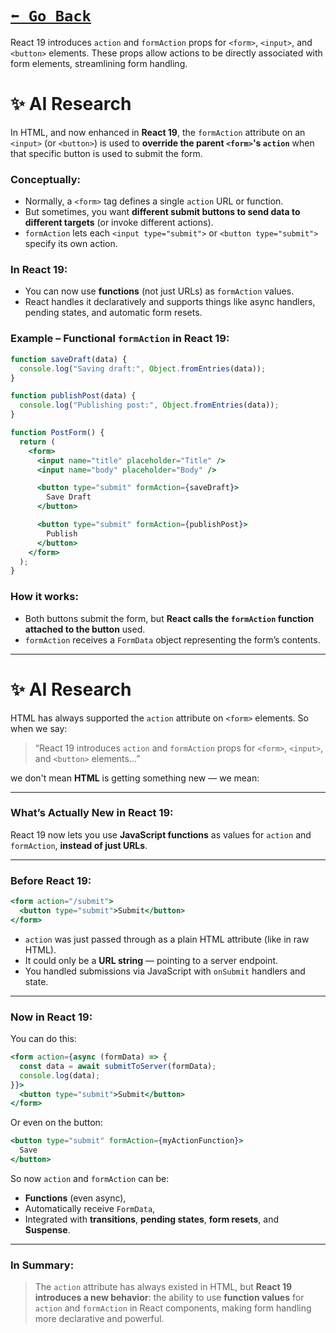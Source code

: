 # [```⬅️ Go Back```](./features.md)

React 19 introduces `action` and `formAction` props for `<form>`, `<input>`, and `<button>` elements. These props allow actions to be directly associated with form elements, streamlining form handling.

# ✨ AI Research

In HTML, and now enhanced in **React 19**, the `formAction` attribute on an `<input>` (or `<button>`) is used to **override the parent `<form>`'s `action`** when that specific button is used to submit the form.

### **Conceptually:**

* Normally, a `<form>` tag defines a single `action` URL or function.
* But sometimes, you want **different submit buttons to send data to different targets** (or invoke different actions).
* `formAction` lets each `<input type="submit">` or `<button type="submit">` specify its own action.

### **In React 19**:

* You can now use **functions** (not just URLs) as `formAction` values.
* React handles it declaratively and supports things like async handlers, pending states, and automatic form resets.

### **Example** – Functional `formAction` in React 19:

```jsx
function saveDraft(data) {
  console.log("Saving draft:", Object.fromEntries(data));
}

function publishPost(data) {
  console.log("Publishing post:", Object.fromEntries(data));
}

function PostForm() {
  return (
    <form>
      <input name="title" placeholder="Title" />
      <input name="body" placeholder="Body" />

      <button type="submit" formAction={saveDraft}>
        Save Draft
      </button>

      <button type="submit" formAction={publishPost}>
        Publish
      </button>
    </form>
  );
}
```

### **How it works**:

* Both buttons submit the form, but **React calls the `formAction` function attached to the button** used.
* `formAction` receives a `FormData` object representing the form’s contents.

---

# ✨ AI Research

 HTML has always supported the `action` attribute on `<form>` elements. So when we say:

> “React 19 introduces `action` and `formAction` props for `<form>`, `<input>`, and `<button>` elements…”

we don't mean **HTML** is getting something new — we mean:

---

### What’s Actually New in **React 19**:

React 19 now lets you use **JavaScript functions** as values for `action` and `formAction`, **instead of just URLs**.

---

### Before React 19:

```jsx
<form action="/submit">
  <button type="submit">Submit</button>
</form>
```

* `action` was just passed through as a plain HTML attribute (like in raw HTML).
* It could only be a **URL string** — pointing to a server endpoint.
* You handled submissions via JavaScript with `onSubmit` handlers and state.

---

### Now in React 19:

You can do this:

```jsx
<form action={async (formData) => {
  const data = await submitToServer(formData);
  console.log(data);
}}>
  <button type="submit">Submit</button>
</form>
```

Or even on the button:

```jsx
<button type="submit" formAction={myActionFunction}>
  Save
</button>
```

So now `action` and `formAction` can be:

* **Functions** (even async),
* Automatically receive `FormData`,
* Integrated with **transitions**, **pending states**, **form resets**, and **Suspense**.

---

### In Summary:

> The `action` attribute has always existed in HTML, but **React 19 introduces a new behavior**: the ability to use **function values** for `action` and `formAction` in React components, making form handling more declarative and powerful.
